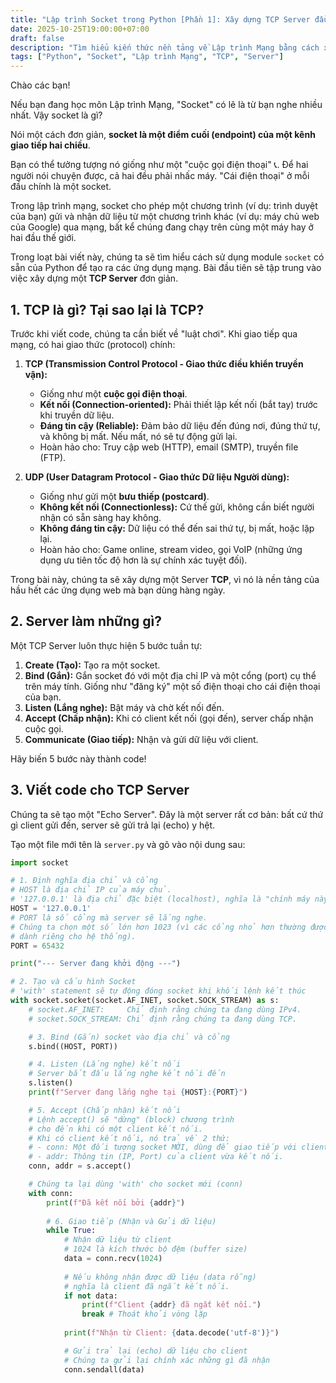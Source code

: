 ```yaml
---
title: "Lập trình Socket trong Python [Phần 1]: Xây dựng TCP Server đầu tiên"
date: 2025-10-25T19:00:00+07:00
draft: false
description: "Tìm hiểu kiến thức nền tảng về Lập trình Mạng bằng cách xây dựng một máy chủ TCP đơn giản với module 'socket' của Python."
tags: ["Python", "Socket", "Lập trình Mạng", "TCP", "Server"]
---
```


Chào các bạn!

Nếu bạn đang học môn Lập trình Mạng, "Socket" có lẽ là từ bạn nghe nhiều nhất. Vậy socket là gì?

Nói một cách đơn giản, **socket là một điểm cuối (endpoint) của một kênh giao tiếp hai chiều**.

Bạn có thể tưởng tượng nó giống như một "cuộc gọi điện thoại" 📞. Để hai người nói chuyện được, cả hai đều phải nhấc máy. "Cái điện thoại" ở mỗi đầu chính là một socket.

Trong lập trình mạng, socket cho phép một chương trình (ví dụ: trình duyệt của bạn) gửi và nhận dữ liệu từ một chương trình khác (ví dụ: máy chủ web của Google) qua mạng, bất kể chúng đang chạy trên cùng một máy hay ở hai đầu thế giới.

Trong loạt bài viết này, chúng ta sẽ tìm hiểu cách sử dụng module `socket` có sẵn của Python để tạo ra các ứng dụng mạng. Bài đầu tiên sẽ tập trung vào việc xây dựng một **TCP Server** đơn giản.

## 1. TCP là gì? Tại sao lại là TCP?

Trước khi viết code, chúng ta cần biết về "luật chơi". Khi giao tiếp qua mạng, có hai giao thức (protocol) chính:

1.  **TCP (Transmission Control Protocol - Giao thức điều khiển truyền vận):**
    * Giống như một **cuộc gọi điện thoại**.
    * **Kết nối (Connection-oriented):** Phải thiết lập kết nối (bắt tay) trước khi truyền dữ liệu.
    * **Đáng tin cậy (Reliable):** Đảm bảo dữ liệu đến đúng nơi, đúng thứ tự, và không bị mất. Nếu mất, nó sẽ tự động gửi lại.
    * Hoàn hảo cho: Truy cập web (HTTP), email (SMTP), truyền file (FTP).

2.  **UDP (User Datagram Protocol - Giao thức Dữ liệu Người dùng):**
    * Giống như gửi một **bưu thiếp (postcard)**.
    * **Không kết nối (Connectionless):** Cứ thế gửi, không cần biết người nhận có sẵn sàng hay không.
    * **Không đáng tin cậy:** Dữ liệu có thể đến sai thứ tự, bị mất, hoặc lặp lại.
    * Hoàn hảo cho: Game online, stream video, gọi VoIP (những ứng dụng ưu tiên tốc độ hơn là sự chính xác tuyệt đối).

Trong bài này, chúng ta sẽ xây dựng một Server **TCP**, vì nó là nền tảng của hầu hết các ứng dụng web mà bạn dùng hàng ngày.

## 2. Server làm những gì?

Một TCP Server luôn thực hiện 5 bước tuần tự:

1.  **Create (Tạo):** Tạo ra một socket.
2.  **Bind (Gắn):** Gắn socket đó với một địa chỉ IP và một cổng (port) cụ thể trên máy tính. Giống như "đăng ký" một số điện thoại cho cái điện thoại của bạn.
3.  **Listen (Lắng nghe):** Bật máy và chờ kết nối đến.
4.  **Accept (Chấp nhận):** Khi có client kết nối (gọi đến), server chấp nhận cuộc gọi.
5.  **Communicate (Giao tiếp):** Nhận và gửi dữ liệu với client.

Hãy biến 5 bước này thành code!

## 3. Viết code cho TCP Server

Chúng ta sẽ tạo một "Echo Server". Đây là một server rất cơ bản: bất cứ thứ gì client gửi đến, server sẽ gửi trả lại (echo) y hệt.

Tạo một file mới tên là `server.py` và gõ vào nội dung sau:

```python
import socket

# 1. Định nghĩa địa chỉ và cổng
# HOST là địa chỉ IP của máy chủ. 
# '127.0.0.1' là địa chỉ đặc biệt (localhost), nghĩa là "chính máy này".
HOST = '127.0.0.1'  
# PORT là số cổng mà server sẽ lắng nghe.
# Chúng ta chọn một số lớn hơn 1023 (vì các cổng nhỏ hơn thường được
# dành riêng cho hệ thống).
PORT = 65432        

print("--- Server đang khởi động ---")

# 2. Tạo và cấu hình Socket
# 'with' statement sẽ tự động đóng socket khi khối lệnh kết thúc
with socket.socket(socket.AF_INET, socket.SOCK_STREAM) as s:
    # socket.AF_INET:     Chỉ định rằng chúng ta đang dùng IPv4.
    # socket.SOCK_STREAM: Chỉ định rằng chúng ta đang dùng TCP.

    # 3. Bind (Gắn) socket vào địa chỉ và cổng
    s.bind((HOST, PORT))

    # 4. Listen (Lắng nghe) kết nối
    # Server bắt đầu lắng nghe kết nối đến
    s.listen()
    print(f"Server đang lắng nghe tại {HOST}:{PORT}")

    # 5. Accept (Chấp nhận) kết nối
    # Lệnh accept() sẽ "dừng" (block) chương trình
    # cho đến khi có một client kết nối.
    # Khi có client kết nối, nó trả về 2 thứ:
    # - conn: Một đối tượng socket MỚI, dùng để giao tiếp với client.
    # - addr: Thông tin (IP, Port) của client vừa kết nối.
    conn, addr = s.accept()

    # Chúng ta lại dùng 'with' cho socket mới (conn)
    with conn:
        print(f"Đã kết nối bởi {addr}")
        
        # 6. Giao tiếp (Nhận và Gửi dữ liệu)
        while True:
            # Nhận dữ liệu từ client
            # 1024 là kích thước bộ đệm (buffer size)
            data = conn.recv(1024)
            
            # Nếu không nhận được dữ liệu (data rỗng)
            # nghĩa là client đã ngắt kết nối.
            if not data:
                print(f"Client {addr} đã ngắt kết nối.")
                break # Thoát khỏi vòng lặp
            
            print(f"Nhận từ Client: {data.decode('utf-8')}")

            # Gửi trả lại (echo) dữ liệu cho client
            # Chúng ta gửi lại chính xác những gì đã nhận
            conn.sendall(data)